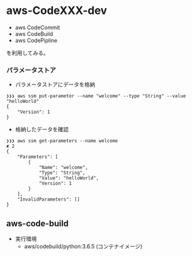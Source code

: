 # aws-CodeXXX-dev
- aws CodeCommit
- aws CodeBuild
- aws CodePipline

を利用してみる。


### パラメータストア
- パラメータストアにデータを格納
```
❯❯❯ aws ssm put-parameter --name "welcome" --type "String" --value "helloWorld"
{
    "Version": 1
}
```
- 格納したデータを確認
```
❯❯❯ aws ssm get-parameters --name welcome                                                    ✘ 2
{
    "Parameters": [
        {
            "Name": "welcome",
            "Type": "String",
            "Value": "helloWorld",
            "Version": 1
        }
    ],
    "InvalidParameters": []
}
```

## aws-code-build
- 実行環境
  - aws/codebuild/python:3.6.5 (コンテナイメージ)


